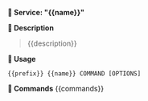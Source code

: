 **:croissant:  Service: "{{name}}"**

**:rice_ball: Description**
> {{description}}

**:rice_ball: Usage**
```
{{prefix}} {{name}} COMMAND [OPTIONS]
```
**:rice_ball: Commands**
{{commands}}